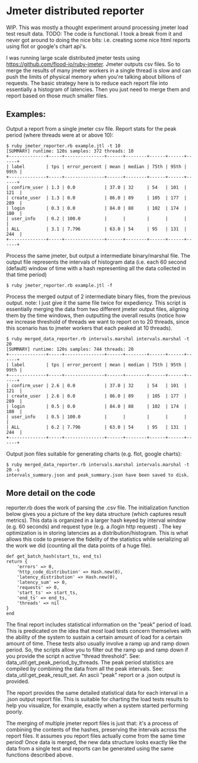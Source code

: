 # Jmeter distributed reporter
WIP. This was mostly a thought experiment around processing jmeter load test result data. TODO: The code is functional. I took a break from it and never got around to doing the nice bits: i.e. creating some nice html reports using flot or google's chart api's.

I was running large scale distributed jmeter tests using https://github.com/flood-io/ruby-jmeter. Jmeter outputs csv files. So to merge the results of many jmeter workers in a single thread is slow and can push the limits of physical memory when you're talking about billions of requests. The basic strategy here is to reduce each report file into essentially a histogram of latencies. Then you just need to merge them and report based on those much smaller files.

## Examples:

Output a report from a single jmeter csv file. Report stats for the peak period (where threads were at or above 10):
```
$ ruby jmeter_reporter.rb example.jtl -t 10
[SUMMARY] runtime: 120s samples: 372 threads: 10
+--------------+-----+---------------+------+--------+------+------+------+
| label        | tps | error_percent | mean | median | 75th | 95th | 99th |
+--------------+-----+---------------+------+--------+------+------+------+
| confirm_user | 1.3 | 0.0           | 37.0 | 32     | 54   | 101  | 121  |
| create_user  | 1.3 | 0.0           | 86.0 | 89     | 105  | 177  | 289  |
| login        | 0.3 | 0.0           | 84.0 | 88     | 102  | 174  | 180  |
| user_info    | 0.2 | 100.0         |      |        |      |      |      |
| ALL          | 3.1 | 7.796         | 63.0 | 54     | 95   | 131  | 244  |
+--------------+-----+---------------+------+--------+------+------+------+
```

Process the same jmeter, but output a intermediate binary/marshal file. The output file represents the intervals of histogram data (i.e. each 60 second (default) window of time with a hash representing all the data collected in that time period)
```
$ ruby jmeter_reporter.rb example.jtl -f
```

Process the merged output of 2 intermediate binary files, from the previous output. note: I just give it the same file twice for expediency. This script is essentially merging the data from two different jmeter output files,  aligning them by the time windows, then outputting the overall results (notice how we increase threshold of threads we want to report on to 20 threads, since this scenario has to jmeter workers that each peaked at 10 threads).
```
$ ruby merged_data_reporter.rb intervals.marshal intervals.marshal -t 20
[SUMMARY] runtime: 120s samples: 744 threads: 20
+--------------+-----+---------------+------+--------+------+------+------+
| label        | tps | error_percent | mean | median | 75th | 95th | 99th |
+--------------+-----+---------------+------+--------+------+------+------+
| confirm_user | 2.6 | 0.0           | 37.0 | 32     | 54   | 101  | 121  |
| create_user  | 2.6 | 0.0           | 86.0 | 89     | 105  | 177  | 289  |
| login        | 0.5 | 0.0           | 84.0 | 88     | 102  | 174  | 180  |
| user_info    | 0.5 | 100.0         |      |        |      |      |      |
| ALL          | 6.2 | 7.796         | 63.0 | 54     | 95   | 131  | 244  |
+--------------+-----+---------------+------+--------+------+------+------+
```

Output json files suitable for generating charts (e.g. flot, google charts):
```
$ ruby merged_data_reporter.rb intervals.marshal intervals.marshal -t 20 -s
intervals_summary.json and peak_summary.json have been saved to disk.
```

## More detail on the code

reporter.rb does the work of parsing the .csv file. The initialization function below gives you a picture of the key data structure (which captures result metrics). This data is organized in a larger hash keyed by interval window (e.g. 60 seconds) and request type (e.g. a /login http request) . The key optimization is in storing latencies as a distribution/histogram. This is what allows this code to preserve the fidelity of the statistics while serializing all the work we did (counting all the data points of a huge file).
```
def get_batch_hash(start_ts, end_ts)
return {
    'errors' => 0,
    'http_code_distribution' => Hash.new(0),
    'latency_distribution' => Hash.new(0),
    'latency_sum' => 0,
    'requests' => 0,
    'start_ts' => start_ts,
    'end_ts' => end_ts,
    'threads' => nil
}
end
  ```

The final report includes statistical information on the "peak" period of load. This is predicated on the idea that *most* load tests concern themselves with the ability of the system to sustain a certain amount of load for a certain amount of time. These tests also usually involve a ramp up and ramp down period. So, the scripts allow you to filter out the ramp up and ramp down if you provide the script n active "thread threshold". See: data_util:get_peak_period_by_threads. The peak period statistics are compiled by combining the data from all the peak intervals. See: data_util:get_peak_result_set. An ascii "peak" report or a .json output is provided.

The report provides the same detailed statistical data for each interval in a .json output report file. This is suitable for charting the load tests results to help you visualize, for example, exactly when a system started performing poorly.

The merging of multiple jmeter report files is just that: it's a process of combining the contents of the hashes, preserving the intervals across the report files. It assumes you report files actually come from the same time period! Once data is merged, the new data structure looks exactly like the data from a single test and reports can be generated using the same functions described above.